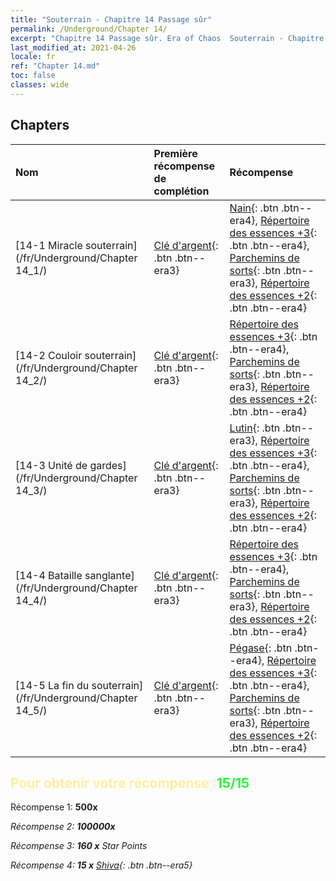 ```yaml
---
title: "Souterrain - Chapitre 14 Passage sûr"
permalink: /Underground/Chapter 14/
excerpt: "Chapitre 14 Passage sûr. Era of Chaos  Souterrain - Chapitre 14. Passage sûr"
last_modified_at: 2021-04-26
locale: fr
ref: "Chapter 14.md"
toc: false
classes: wide
---
```


## Chapters

  | Nom |  Première récompense de complétion | Récompense |
  |:------------|:------------|:------------| 
  | [14-1 Miracle souterrain](/fr/Underground/Chapter 14_1/) | [Clé d'argent](/ItemsFR/con_693/){: .btn .btn--era3} | [Nain](/ItemsFR/unt_200/){: .btn .btn--era4}, [Répertoire des essences +3](/ItemsFR/mat_60/){: .btn .btn--era4}, [Parchemins de sorts](/ItemsFR/con_694/){: .btn .btn--era3}, [Répertoire des essences +2](/ItemsFR/mat_53/){: .btn .btn--era4} |
  | [14-2 Couloir souterrain](/fr/Underground/Chapter 14_2/) | [Clé d'argent](/ItemsFR/con_693/){: .btn .btn--era3} | [Répertoire des essences +3](/ItemsFR/mat_60/){: .btn .btn--era4}, [Parchemins de sorts](/ItemsFR/con_694/){: .btn .btn--era3}, [Répertoire des essences +2](/ItemsFR/mat_53/){: .btn .btn--era4} |
  | [14-3 Unité de gardes](/fr/Underground/Chapter 14_3/) | [Clé d'argent](/ItemsFR/con_693/){: .btn .btn--era3} | [Lutin](/ItemsFR/unt_235/){: .btn .btn--era3}, [Répertoire des essences +3](/ItemsFR/mat_60/){: .btn .btn--era4}, [Parchemins de sorts](/ItemsFR/con_694/){: .btn .btn--era3}, [Répertoire des essences +2](/ItemsFR/mat_53/){: .btn .btn--era4} |
  | [14-4 Bataille sanglante](/fr/Underground/Chapter 14_4/) | [Clé d'argent](/ItemsFR/con_693/){: .btn .btn--era3} | [Répertoire des essences +3](/ItemsFR/mat_60/){: .btn .btn--era4}, [Parchemins de sorts](/ItemsFR/con_694/){: .btn .btn--era3}, [Répertoire des essences +2](/ItemsFR/mat_53/){: .btn .btn--era4} |
  | [14-5 La fin du souterrain](/fr/Underground/Chapter 14_5/) | [Clé d'argent](/ItemsFR/con_693/){: .btn .btn--era3} | [Pégase](/ItemsFR/unt_202/){: .btn .btn--era4}, [Répertoire des essences +3](/ItemsFR/mat_60/){: .btn .btn--era4}, [Parchemins de sorts](/ItemsFR/con_694/){: .btn .btn--era3}, [Répertoire des essences +2](/ItemsFR/mat_53/){: .btn .btn--era4} |


## <span style="color: #ffeea0">Pour obtenir votre récompense :</span><span style="color: #27f73a">15/15</span>

 Récompense 1:  **500x** <i class="fas fa-gem"/>

 Récompense 2:  **100000x** <i class="fas fa-coins"/>

 Récompense 3: **160 x** Star Points

 Récompense 4: **15 x** [Shiva](/ItemsFR/her_376/){: .btn .btn--era5}


